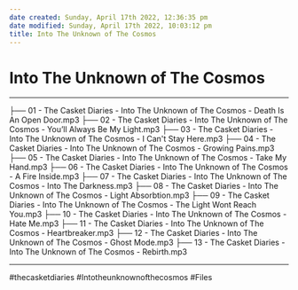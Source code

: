 ```yaml
---
date created: Sunday, April 17th 2022, 12:36:35 pm
date modified: Sunday, April 17th 2022, 10:03:12 pm
title: Into The Unknown of The Cosmos
---
```

# Into The Unknown of The Cosmos

---

├── 01 - The Casket Diaries - Into The Unknown of The Cosmos - Death Is An Open Door.mp3
├── 02 - The Casket Diaries - Into The Unknown of The Cosmos - You’ll Always Be My Light.mp3
├── 03 - The Casket Diaries - Into The Unknown of The Cosmos - I Can't Stay Here.mp3
├── 04 - The Casket Diaries - Into The Unknown of The Cosmos - Growing Pains.mp3
├── 05 - The Casket Diaries - Into The Unknown of The Cosmos - Take My Hand.mp3
├── 06 - The Casket Diaries - Into The Unknown of The Cosmos - A Fire Inside.mp3
├── 07 - The Casket Diaries - Into The Unknown of The Cosmos - Into The Darkness.mp3
├── 08 - The Casket Diaries - Into The Unknown of The Cosmos - Light Absorbtion.mp3
├── 09 - The Casket Diaries - Into The Unknown of The Cosmos - The Light Wont Reach You.mp3
├── 10 - The Casket Diaries - Into The Unknown of The Cosmos - Hate Me.mp3
├── 11 - The Casket Diaries - Into The Unknown of The Cosmos - Heartbreaker.mp3
├── 12 - The Casket Diaries - Into The Unknown of The Cosmos - Ghost Mode.mp3
├── 13 - The Casket Diaries - Into The Unknown of The Cosmos - Rebirth.mp3

---

#thecasketdiaries #Intotheunknownofthecosmos #Files